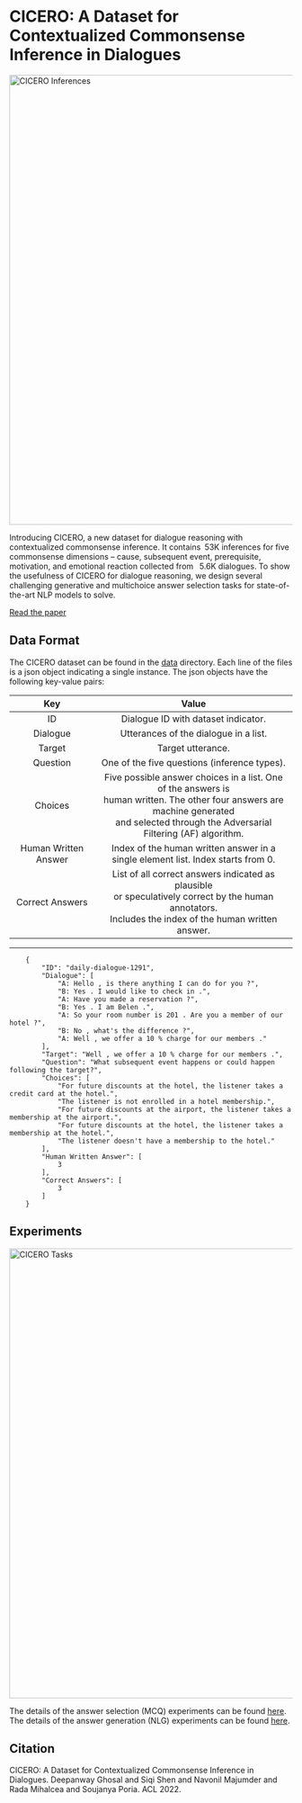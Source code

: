 # CICERO: A Dataset for Contextualized Commonsense Inference in Dialogues

<img src="https://declare-lab.net/assets/images/resources/cicero.png" alt="CICERO Inferences" width="800"/>

Introducing CICERO, a new dataset for dialogue reasoning with contextualized commonsense inference. It contains 53K inferences for five commonsense dimensions – cause, subsequent event, prerequisite, motivation, and emotional reaction collected from  5.6K dialogues. To show the usefulness of CICERO for dialogue reasoning, we design several challenging generative and multichoice answer selection tasks for state-of-the-art NLP models to solve.

[Read the paper](https://declare-lab.net/assets/pdfs/cicero.pdf)

## Data Format

The CICERO dataset can be found in the [data](https://github.com/declare-lab/CICERO/tree/main/data) directory. Each line of the files is a json object indicating a single instance. The json objects have the following key-value pairs:

| Key 	    | Value 	|
|:----------:| :-----:|
| ID 	    | Dialogue ID with dataset indicator. 	|
| Dialogue 	| Utterances of the dialogue in a list.	|
| Target 	| Target utterance. 	|
| Question 	| One of the five questions (inference types). 	|
| Choices   | Five possible answer choices in a list. One of the answers is<br>human written. The other four answers are machine generated<br>and selected through the Adversarial Filtering (AF) algorithm. |
| Human Written Answer | Index of the human written answer in a<br>single element list. Index starts from 0. |
| Correct Answers | List of all correct answers indicated as plausible<br>or speculatively correct by the human annotators.<br>Includes the index of the human written answer. |
---------------------------------------------------------------------------

```
    {
        "ID": "daily-dialogue-1291",
        "Dialogue": [
            "A: Hello , is there anything I can do for you ?",
            "B: Yes . I would like to check in .",
            "A: Have you made a reservation ?",
            "B: Yes . I am Belen .",
            "A: So your room number is 201 . Are you a member of our hotel ?",
            "B: No , what's the difference ?",
            "A: Well , we offer a 10 % charge for our members ."
        ],
        "Target": "Well , we offer a 10 % charge for our members .",
        "Question": "What subsequent event happens or could happen following the target?",
        "Choices": [
            "For future discounts at the hotel, the listener takes a credit card at the hotel.",
            "The listener is not enrolled in a hotel membership.",
            "For future discounts at the airport, the listener takes a membership at the airport.",
            "For future discounts at the hotel, the listener takes a membership at the hotel.",
            "The listener doesn't have a membership to the hotel."
        ],
        "Human Written Answer": [
            3
        ],
        "Correct Answers": [
            3
        ]
    }
 ```

## Experiments

<img src="https://declare-lab.net/assets/images/resources/MCQ-cider2-new5.png" alt="CICERO Tasks" width="800"/>

The details of the answer selection (MCQ) experiments can be found [here](https://github.com/declare-lab/CICERO/tree/main/experiments/mcq).
The details of the answer generation (NLG) experiments can be found [here](https://github.com/declare-lab/CICERO/tree/main/experiments/nlg).

## Citation

CICERO: A Dataset for Contextualized Commonsense Inference in Dialogues. Deepanway Ghosal and Siqi Shen and Navonil Majumder and Rada Mihalcea and Soujanya Poria. ACL 2022.
